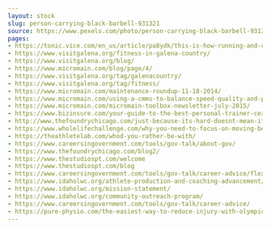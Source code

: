 ```yaml
---
layout: stock
slug: person-carrying-black-barbell-931321
source: https://www.pexels.com/photo/person-carrying-black-barbell-931321/
pages:
- https://tonic.vice.com/en_us/article/pa8ydk/this-is-how-running-and-cycling-affect-the-way-your-body-builds-muscle
- https://www.visitgalena.org/fitness-in-galena-country/
- https://www.visitgalena.org/blog/
- https://www.micromain.com/blog/page/4/
- https://www.visitgalena.org/tag/galenacountry/
- https://www.visitgalena.org/tag/fitness/
- https://www.micromain.com/maintenance-roundup-11-18-2014/
- https://www.micromain.com/using-a-cmms-to-balance-speed-quality-and-power/
- https://www.micromain.com/micromain-toolbox-newsletter-july-2015/
- https://www.bizinsure.com/your-guide-to-the-best-personal-trainer-certifications/
- http://www.thefoundrychicago.com/just-because-its-hard-doesnt-mean-its-effective/
- https://www.wholelifechallenge.com/why-you-need-to-focus-on-moving-better-vs-looking-better-this-year/
- https://theathletelab.com/whod-you-rather-be-with/
- https://www.careersingovernment.com/tools/gov-talk/about-gov/
- https://www.thefoundrychicago.com/blog2/
- https://www.thestudiospt.com/welcome
- https://www.thestudiospt.com/blog
- https://www.careersingovernment.com/tools/gov-talk/career-advice/flexing-your-appreciative-resilience-muscle/
- https://www.idaholwc.org/athlete-production-and-coaching-advancement/
- https://www.idaholwc.org/mission-statement/
- https://www.idaholwc.org/community-outreach-program/
- https://www.careersingovernment.com/tools/gov-talk/career-advice/
- https://pure-physio.com/the-easiest-way-to-reduce-injury-with-olympic-weightlifting/
---
```

